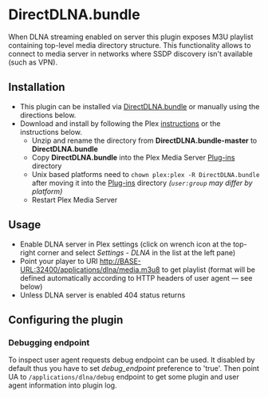 # DirectDLNA.bundle

When DLNA streaming enabled on server this plugin exposes M3U playlist containing top-level media directory structure. This functionality allows to connect to media server in networks where SSDP discovery isn't available (such as VPN).

## Installation

- This plugin can be installed via [DirectDLNA.bundle](https://github.com/iquadtree/DirectDLNA.bundle) or manually using the directions below.
- Download and install by following the Plex [instructions](https://support.plex.tv/articles/201187656-how-do-i-manually-install-a-plugin/) or the instructions below.
  - Unzip and rename the directory from **DirectDLNA.bundle-master** to **DirectDLNA.bundle**
  - Copy **DirectDLNA.bundle** into the Plex Media Server [Plug-ins](https://support.plex.tv/articles/201106098-how-do-i-find-the-plug-ins-folder/) directory
  - Unix based platforms need to `chown plex:plex -R DirectDLNA.bundle` after moving it into the [Plug-ins](https://support.plex.tv/articles/201106098-how-do-i-find-the-plug-ins-folder/) directory _(`user:group` may differ by platform)_
  - Restart Plex Media Server
  
## Usage

  - Enable DLNA server in Plex settings (click on wrench icon at the top-right corner and select *Settings - DLNA* in the list at the left pane)
  - Point your player to URI [http://BASE-URL:32400/applications/dlna/media.m3u8](http://BASE-URL:32400/applications/dlna/media.m3u8) to get playlist (format will be defined automatically according to HTTP headers of user agent — see below)
  - Unless DLNA server is enabled 404 status returns

## Configuring the plugin

### Debugging endpoint

To inspect user agent requests debug endpoint can be used. It disabled by default thus you have to set *debug_endpoint* preference to 'true'. Then point UA to `/applications/dlna/debug` endpoint to get some plugin and user agent information into plugin log.